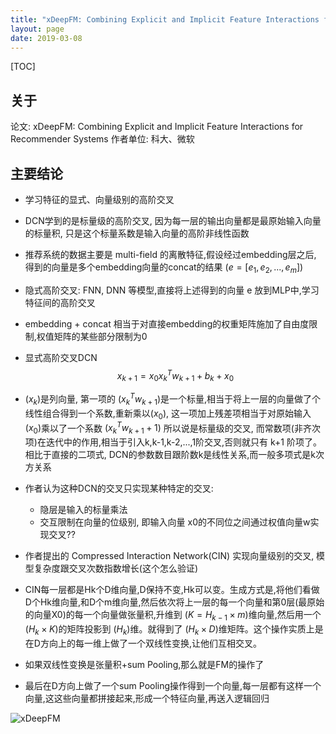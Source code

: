 ```yaml
---
title: "xDeepFM: Combining Explicit and Implicit Feature Interactions for Recommender Systems"
layout: page
date: 2019-03-08
---
```

[TOC]

## 关于
论文: xDeepFM: Combining Explicit and Implicit Feature Interactions for Recommender Systems
作者单位: 科大、微软

## 主要结论
- 学习特征的显式、向量级别的高阶交叉
- DCN学到的是标量级的高阶交叉, 因为每一层的输出向量都是最原始输入向量的标量积, 只是这个标量系数是输入向量的高阶非线性函数
- 推荐系统的数据主要是 multi-field 的离散特征,假设经过embedding层之后, 得到的向量是多个embedding向量的concat的结果 $( e = [e_1, e_2, ..., e_m] )$
- 隐式高阶交叉: FNN, DNN 等模型,直接将上述得到的向量 e 放到MLP中,学习特征间的高阶交叉
- embedding + concat 相当于对直接embedding的权重矩阵施加了自由度限制,权值矩阵的某些部分限制为0
- 显式高阶交叉DCN
$$
x_{k+1} = x_0 x_k^T w_{k+1} + b_k + x_0
$$

- $(x_k)$是列向量, 第一项的 $(x_k^T w_{k+1})$是一个标量,相当于将上一层的向量做了个线性组合得到一个系数,重新乘以$(x_0)$, 这一项加上残差项相当于对原始输入$(x_0)$乘以了一个系数 $(x_k^T w_{k+1} + 1)$ 所以说是标量级的交叉, 而常数项(非齐次项)在迭代中的作用,相当于引入k,k-1,k-2,...,1阶交叉,否则就只有 k+1 阶项了。相比于直接的二项式, DCN的参数数目跟阶数k是线性关系,而一般多项式是k次方关系
- 作者认为这种DCN的交叉只实现某种特定的交叉:
    - 隐层是输入的标量乘法
    - 交互限制在向量的位级别, 即输入向量 x0的不同位之间通过权值向量w实现交叉??
- 作者提出的 Compressed Interaction Network(CIN) 实现向量级别的交叉, 模型复杂度跟交叉次数指数增长(这个怎么验证)
- CIN每一层都是Hk个D维向量,D保持不变,Hk可以变。生成方式是,将他们看做D个Hk维向量,和D个m维向量,然后依次将上一层的每一个向量和第0层(最原始的向量X0)的每一个向量做张量积,升维到 $(K = H_{k-1} \times m)$维向量,然后用一个 $(H_k \times K)$的矩阵投影到 $(H_k)$维。就得到了 $(H_k \times D)$维矩阵。这个操作实质上是在D方向上的每一维上做了一个双线性变换,让他们互相交叉。
- 如果双线性变换是张量积+sum Pooling,那么就是FM的操作了
- 最后在D方向上做了一个sum Pooling操作得到一个向量,每一层都有这样一个向量,这这些向量都拼接起来,形成一个特征向量,再送入逻辑回归


![xDeepFM](/wiki/static/images/xdeepfm.png)